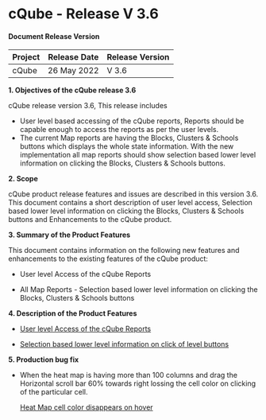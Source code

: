 # cQube - Release V 3.6


#### Document Release Version

|Project    |Release Date    |Release Version|
|---------|----------------|------------------|
|cQube    |26 May 2022 |V 3.6    |




**1. Objectives of the cQube release 3.6**

cQube release version 3.6, This release includes 
- User level based accessing of the cQube reports, Reports should be capable enough to access the reports as per the user levels.
- The current Map reports are having the Blocks, Clusters & Schools buttons which displays the whole state information.
  With the new implementation all map reports should show selection based lower level information on clicking the Blocks, Clusters & Schools buttons. 


**2. Scope**

cQube product release features and issues are described in this version 3.6. This document contains a short description of user level access, Selection based lower level information on clicking the Blocks, Clusters & Schools buttons and Enhancements to the cQube product.



**3. Summary of the Product Features**

This document contains information on the following new features and enhancements to the existing features of the cQube product: 

 - User level Access of the cQube Reports
 
 - All Map Reports - Selection based lower level information on clicking the Blocks, Clusters & Schools buttons
 
 
 
**4. Description of the Product Features**

- [User level Access of the cQube Reports](https://github.com/Sunbird-cQube/community/issues/45)

- [Selection based lower level information on click of level buttons](https://github.com/Sunbird-cQube/community/issues/49)

**5. Production bug fix**
- When the heat map is having more than 100 columns and drag the Horizontal scroll bar 60% towards right lossing the cell color on clicking of the particular cell.

  [Heat Map cell color disappears on hover](https://github.com/Sunbird-cQube/community/issues/43)


